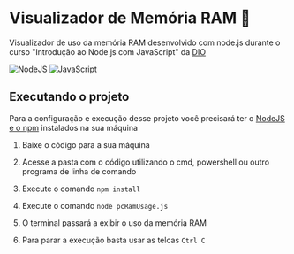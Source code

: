 # Visualizador de Memória RAM :electric_plug:

Visualizador de uso da memória RAM desenvolvido com node.js durante o curso "Introdução ao Node.js com JavaScript" da [DIO](https://web.dio.me/)

![NodeJS](https://img.shields.io/badge/node.js-6DA55F?style=for-the-badge&logo=node.js&logoColor=white)
![JavaScript](https://img.shields.io/badge/javascript-%23323330.svg?style=for-the-badge&logo=javascript&logoColor=%23F7DF1E)

## Executando o projeto

Para a configuração e execução desse projeto você precisará ter o [NodeJS e o npm](https://nodejs.org/en/) instalados na sua máquina

1. Baixe o código para a sua máquina

2. Acesse a pasta com o código utilizando o cmd, powershell ou outro programa de linha de comando

3. Execute o comando `npm install`

4. Execute o comando `node pcRamUsage.js`

5. O terminal passará a exibir o uso da memória RAM

6. Para parar a execução basta usar as telcas `Ctrl C`
